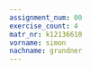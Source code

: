 ```yaml
---
assignment_num: 00
exercise_count: 4
matr_nr: k12136610  
vorname: simon  
nachname: grundner
---
```


